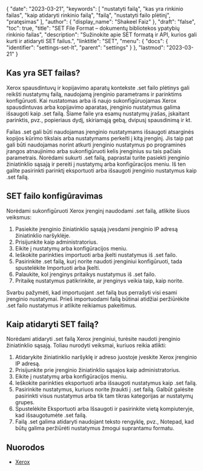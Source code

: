 {
  "date": "2023-03-21",
  "keywords": [
"nustatyti failą",
"kas yra rinkinio failas",
"kaip atidaryti rinkinio failą",
"failą",
"nustatyti failo plėtinį",
"pratęsimas"
],
  "author": {
    "display_name": "Shakeel Faiz"
},
  "draft": "false",
  "toc": true,
  "title": "SET File Format – dokumentų bibliotekos ypatybių rinkinio failas",
  "description": "Sužinokite apie SET formatą ir API, kurios gali kurti ir atidaryti SET failus.",
  "linktitle": "SET",
  "menu": {
    "docs": {
      "identifier": "settings-set-lt",
      "parent": "settings"
}
},
  "lastmod": "2023-03-21"
}

## Kas yra SET failas?

Xerox spausdintuvų ir kopijavimo aparatų kontekste .set failo plėtinys gali reikšti nustatymų failą, naudojamą įrenginio parametrams ir parinktims konfigūruoti. Kai nustatomas arba iš naujo sukonfigūruojamas Xerox spausdintuvas arba kopijavimo aparatas, įrenginio nustatymus galima išsaugoti kaip .set failą. Šiame faile yra esamų nustatymų įrašas, įskaitant parinktis, pvz., popieriaus dydį, skiriamąją gebą, dvipusį spausdinimą ir kt.

Failas .set gali būti naudojamas įrenginio nustatymams išsaugoti atsarginės kopijos kūrimo tikslais arba nustatymams perkelti į kitą įrenginį. Jis taip pat gali būti naudojamas norint atkurti įrenginio nustatymus po programinės įrangos atnaujinimo arba sukonfigūruoti kelis įrenginius su tais pačiais parametrais. Norėdami sukurti .set failą, paprastai turite pasiekti įrenginio žiniatinklio sąsają ir pereiti į nustatymų arba konfigūracijos meniu. Iš ten galite pasirinkti parinktį eksportuoti arba išsaugoti įrenginio nustatymus kaip .set failą.

## SET failo konfigūravimas

Norėdami sukonfigūruoti Xerox įrenginį naudodami .set failą, atlikite šiuos veiksmus:

1. Pasiekite įrenginio žiniatinklio sąsają įvesdami įrenginio IP adresą žiniatinklio naršyklėje.
2. Prisijunkite kaip administratorius.
3. Eikite į nustatymų arba konfigūracijos meniu.
4. Ieškokite parinkties importuoti arba įkelti nustatymus iš .set failo.
5. Pasirinkite .set failą, kurį norite naudoti įrenginiui konfigūruoti, tada spustelėkite Importuoti arba Įkelti.
6. Palaukite, kol įrenginys pritaikys nustatymus iš .set failo.
7. Pritaikę nustatymus patikrinkite, ar įrenginys veikia taip, kaip norite.

Svarbu pažymėti, kad importuojant .set failą bus perrašyti visi esami įrenginio nustatymai. Prieš importuodami failą būtinai atidžiai peržiūrėkite .set failo nustatymus ir atlikite reikiamus pakeitimus.

## Kaip atidaryti SET failą?

Norėdami atidaryti .set failą Xerox įrenginiui, turėsite naudoti įrenginio žiniatinklio sąsają. Toliau nurodyti veiksmai, kuriuos reikia atlikti:

1. Atidarykite žiniatinklio naršyklę ir adreso juostoje įveskite Xerox įrenginio IP adresą.
2. Prisijunkite prie įrenginio žiniatinklio sąsajos kaip administratorius.
3. Eikite į nustatymų arba konfigūracijos meniu.
4. Ieškokite parinkties eksportuoti arba išsaugoti nustatymus kaip .set failą.
5. Pasirinkite nustatymus, kuriuos norite įtraukti į .set failą. Galbūt galėsite pasirinkti visus nustatymus arba tik tam tikras kategorijas ar nustatymų grupes.
6. Spustelėkite Eksportuoti arba Išsaugoti ir pasirinkite vietą kompiuteryje, kad išsaugotumėte .set failą.
7. Failą .set galima atidaryti naudojant teksto rengyklę, pvz., Notepad, kad būtų galima peržiūrėti nustatymus žmogui suprantamu formatu.

## Nuorodos
* [Xerox](https://en.wikipedia.org/wiki/Xerox)


